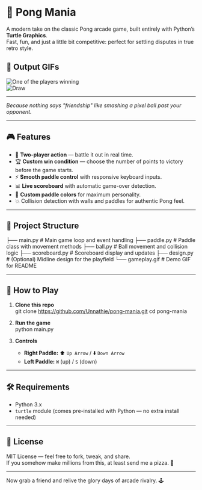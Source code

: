 # 🏓 Pong Mania

A modern take on the classic Pong arcade game, built entirely with Python’s **Turtle Graphics**.  
Fast, fun, and just a little bit competitive: perfect for settling disputes in true retro style.  

## 📸 Output GIFs
![One of the players winning](https://github.com/user-attachments/assets/7067dbef-cf86-4e9b-9204-54bebccffb97)  
![Draw](https://github.com/user-attachments/assets/d782affa-aac2-471c-b20d-22aecbc89d88)

---
*Because nothing says "friendship" like smashing a pixel ball past your opponent.*

---

## 🎮 Features
- 🏓 **Two-player action** — battle it out in real time.
- 🏆 **Custom win condition** — choose the number of points to victory before the game starts.
- ⚡ **Smooth paddle control** with responsive keyboard inputs.
- 📊 **Live scoreboard** with automatic game-over detection.
- 🎨 **Custom paddle colors** for maximum personality.
- 💥 Collision detection with walls and paddles for authentic Pong feel.

---

## 📂 Project Structure
├── main.py         # Main game loop and event handling
├── paddle.py       # Paddle class with movement methods
├── ball.py         # Ball movement and collision logic
├── scoreboard.py   # Scoreboard display and updates
├── design.py       # (Optional) Midline design for the playfield
└── gameplay.gif    # Demo GIF for README

---

## 🚀 How to Play
1. **Clone this repo**  
   git clone https://github.com/Unnathie/pong-mania.git
   cd pong-mania

2. **Run the game**  
   python main.py

3. **Controls**  
   - **Right Paddle:** ⬆️ `Up Arrow` / ⬇️ `Down Arrow`  
   - **Left Paddle:** `W` (up) / `S` (down)  

---

## 🛠 Requirements
- Python 3.x  
- `turtle` module (comes pre-installed with Python — no extra install needed)  

---

## 📜 License
MIT License — feel free to fork, tweak, and share.  
If you somehow make millions from this, at least send me a pizza. 🍕

---

Now grab a friend and relive the glory days of arcade rivalry. 🕹️

